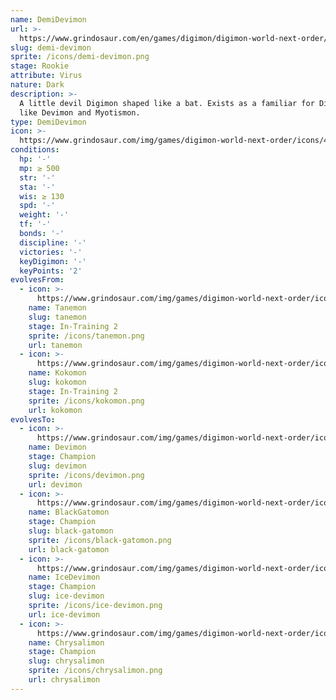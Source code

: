 ```yaml
---
name: DemiDevimon
url: >-
  https://www.grindosaur.com/en/games/digimon/digimon-world-next-order/digimon/42-demi-devimon
slug: demi-devimon
sprite: /icons/demi-devimon.png
stage: Rookie
attribute: Virus
nature: Dark
description: >-
  A little devil Digimon shaped like a bat. Exists as a familiar for Digimon
  like Devimon and Myotismon.
type: DemiDevimon
icon: >-
  https://www.grindosaur.com/img/games/digimon-world-next-order/icons/42-demidevimon-icon.png
conditions:
  hp: '-'
  mp: ≥ 500
  str: '-'
  sta: '-'
  wis: ≥ 130
  spd: '-'
  weight: '-'
  tf: '-'
  bonds: '-'
  discipline: '-'
  victories: '-'
  keyDigimon: '-'
  keyPoints: '2'
evolvesFrom:
  - icon: >-
      https://www.grindosaur.com/img/games/digimon-world-next-order/icons/16-tanemon-icon-small.png
    name: Tanemon
    slug: tanemon
    stage: In-Training 2
    sprite: /icons/tanemon.png
    url: tanemon
  - icon: >-
      https://www.grindosaur.com/img/games/digimon-world-next-order/icons/19-kokomon-icon-small.png
    name: Kokomon
    slug: kokomon
    stage: In-Training 2
    sprite: /icons/kokomon.png
    url: kokomon
evolvesTo:
  - icon: >-
      https://www.grindosaur.com/img/games/digimon-world-next-order/icons/75-devimon-icon-small.png
    name: Devimon
    stage: Champion
    slug: devimon
    sprite: /icons/devimon.png
    url: devimon
  - icon: >-
      https://www.grindosaur.com/img/games/digimon-world-next-order/icons/94-blackgatomon-icon-small.png
    name: BlackGatomon
    stage: Champion
    slug: black-gatomon
    sprite: /icons/black-gatomon.png
    url: black-gatomon
  - icon: >-
      https://www.grindosaur.com/img/games/digimon-world-next-order/icons/104-icedevimon-icon-small.png
    name: IceDevimon
    stage: Champion
    slug: ice-devimon
    sprite: /icons/ice-devimon.png
    url: ice-devimon
  - icon: >-
      https://www.grindosaur.com/img/games/digimon-world-next-order/icons/106-chrysalimon-icon-small.png
    name: Chrysalimon
    stage: Champion
    slug: chrysalimon
    sprite: /icons/chrysalimon.png
    url: chrysalimon
---
```


